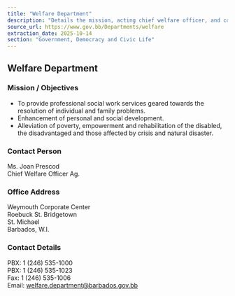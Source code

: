 ```yaml
---
title: "Welfare Department"
description: "Details the mission, acting chief welfare officer, and contact information for the Welfare Department of Barbados."
source_url: https://www.gov.bb/Departments/welfare
extraction_date: 2025-10-14
section: "Government, Democracy and Civic Life"
---
```


## Welfare Department

### Mission / Objectives

*   To provide professional social work services geared towards the resolution of individual and family problems.
*   Enhancement of personal and social development.
*   Alleviation of poverty, empowerment and rehabilitation of the disabled, the disadvantaged and those affected by crisis and natural disaster.

### Contact Person

Ms. Joan Prescod  
Chief Welfare Officer Ag.

### Office Address

Weymouth Corporate Center  
Roebuck St. Bridgetown  
St. Michael  
Barbados, W.I.

### Contact Details

PBX: 1 (246) 535-1000  
PBX: 1 (246) 535-1023  
Fax: 1 (246) 535-1006  
Email: welfare.department@barbados.gov.bb
```